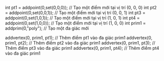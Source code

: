 int pt1 = addpoint(0,set(0,0,0)); // Tạo một điểm mới tại vị trí (0, 0, 0)
int pt2 = addpoint(0,set(0,0,1)); // Tạo một điểm mới tại vị trí (0, 0, 1)
int pt3 = addpoint(0,set(1,0,1)); // Tạo một điểm mới tại vị trí (1, 0, 1)
int pt4 = addpoint(0,set(1,0,0)); // Tạo một điểm mới tại vị trí (1, 0, 0)
int prim1 = addprim(0,"poly");  // Tạo một đa giác mới

addvertex(0, prim1, pt1);  // Thêm điểm pt1 vào đa giác prim1
addvertex(0, prim1, pt2);  // Thêm điểm pt2 vào đa giác prim1
addvertex(0, prim1, pt3);  // Thêm điểm pt3 vào đa giác prim1
addvertex(0, prim1, pt4);  // Thêm điểm pt4 vào đa giác prim1
